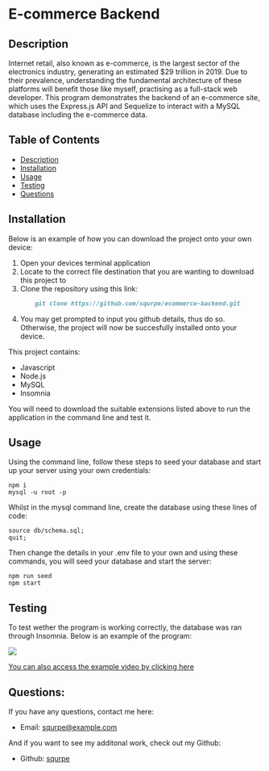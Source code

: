 # E-commerce Backend

  ## Description
  Internet retail, also known as e-commerce, is the largest sector of the electronics industry, generating an estimated $29 trillion in 2019. Due to their prevalence, understanding the fundamental architecture of these platforms will benefit those like myself, practising as a full-stack web developer. This program demonstrates the backend of an e-commerce site, which uses the Express.js API and Sequelize to interact with a MySQL database including the e-commerce data. 
  
  ## Table of Contents 
  - [Description](#description)
  - [Installation](#installation)
  - [Usage](#usage)
  - [Testing](#testing)
  - [Questions](#questions)

  ## Installation
   Below is an example of how you can download the project onto your own device:

  1. Open your devices terminal application
  2. Locate to the correct file destination that you are wanting to download this project to
  3. Clone the repository using this link: 
      ```md
          git clone https://github.com/squrpe/ecommerce-backend.git
      ```
  4. You may get prompted to input you github details, thus do so. Otherwise, the project will now be succesfully installed onto your device.

  This project contains:
  - Javascript
  - Node.js
  - MySQL
  - Insomnia

  You will need to download the suitable extensions listed above to run the application in the command line and test it.

  ## Usage

Using the command line, follow these steps to seed your database and start up your server using your own credentials:

    npm i
    mysql -u root -p

Whilst in the mysql command line, create the database using these lines of code:

    source db/schema.sql;
    quit;
    
Then change the details in your .env file to your own and using these commands, you will seed your database and start the server:

    npm run seed
    npm start

## Testing

To test wether the program is working correctly, the database was ran through Insomnia. Below is an example of the program:

  ![](./assets/E-Commerce%20Backend.gif)

  [You can also access the example video by clicking here](https://drive.google.com/file/d/1HsO-PjvHvUqmvvVT4CR4SgC_GjHo8Fvh/view)


  ## Questions:
  If you have any questions, contact me here:
  - Email: squrpe@example.com

  And if you want to see my additonal work, check out my Github:
  - Github: [squrpe](https://github.com/squrpe)